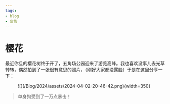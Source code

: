 ```yaml
---
tags:
- blog
- 留影
---
```


# 樱花

最近你旦的樱花树终于开了，五角场公园迎来了游览高峰。我也喜欢没事儿去光草转转，偶然拍到了一张很有意思的照片，（刚好大家都没露脸）于是在这里分享一下：

<figure markdown>
![](/Blog/2024/assets/2024-04-02-20-46-42.png){width=350}
</figure>

> 单身狗受到了一万点暴击！